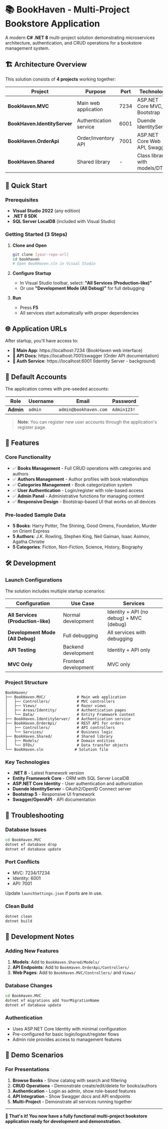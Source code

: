 # 📚 BookHaven - Multi-Project Bookstore Application

A modern **C# .NET 8** multi-project solution demonstrating microservices architecture, authentication, and CRUD operations for a bookstore management system.

## 🏗️ Architecture Overview

This solution consists of **4 projects** working together:

| Project                      | Purpose                | Port | Technology                     |
| ---------------------------- | ---------------------- | ---- | ------------------------------ |
| **BookHaven.MVC**            | Main web application   | 7234 | ASP.NET Core MVC, Bootstrap    |
| **BookHaven.IdentityServer** | Authentication service | 6001 | Duende IdentityServer          |
| **BookHaven.OrderApi**       | Order/inventory API    | 7001 | ASP.NET Core Web API, Swagger  |
| **BookHaven.Shared**         | Shared library         | -    | Class library with models/DTOs |

## 🚀 Quick Start

### Prerequisites

- **Visual Studio 2022** (any edition)
- **.NET 8 SDK**
- **SQL Server LocalDB** (included with Visual Studio)

### Getting Started (3 Steps)

1. **Clone and Open**

   ```bash
   git clone [your-repo-url]
   cd bookhaven
   # Open BookHaven.sln in Visual Studio
   ```

2. **Configure Startup**

   - In Visual Studio toolbar, select: **"All Services (Production-like)"**
   - Or use **"Development Mode (All Debug)"** for full debugging

3. **Run**
   - Press **F5**
   - All services start automatically with proper dependencies

## 🌐 Application URLs

After startup, you'll have access to:

- **📱 Main App**: https://localhost:7234 (BookHaven web interface)
- **🔧 API Docs**: https://localhost:7001/swagger (Order API documentation)
- **🔐 Auth Service**: https://localhost:6001 (Identity Server - background)

## 👤 Default Accounts

The application comes with pre-seeded accounts:

| Role      | Username | Email                 | Password    |
| --------- | -------- | --------------------- | ----------- |
| **Admin** | `admin`  | `admin@bookhaven.com` | `Admin123!` |

> **Note**: You can register new user accounts through the application's register page.

## 📖 Features

### Core Functionality

- ✅ **Books Management** - Full CRUD operations with categories and authors
- ✅ **Authors Management** - Author profiles with book relationships
- ✅ **Categories Management** - Book categorization system
- ✅ **User Authentication** - Login/register with role-based access
- ✅ **Admin Panel** - Administrative functions for managing content
- ✅ **Responsive Design** - Bootstrap-based UI that works on all devices

### Pre-loaded Sample Data

- **5 Books**: Harry Potter, The Shining, Good Omens, Foundation, Murder on Orient Express
- **5 Authors**: J.K. Rowling, Stephen King, Neil Gaiman, Isaac Asimov, Agatha Christie
- **5 Categories**: Fiction, Non-Fiction, Science, History, Biography

## 🛠️ Development

### Launch Configurations

The solution includes multiple startup scenarios:

| Configuration                      | Use Case             | Services                                |
| ---------------------------------- | -------------------- | --------------------------------------- |
| **All Services (Production-like)** | Normal development   | Identity + API (no debug) + MVC (debug) |
| **Development Mode (All Debug)**   | Full debugging       | All services with debugging             |
| **API Testing**                    | Backend development  | Identity + API only                     |
| **MVC Only**                       | Frontend development | MVC only                                |

### Project Structure

```
BookHaven/
├── BookHaven.MVC/              # Main web application
│   ├── Controllers/            # MVC controllers
│   ├── Views/                  # Razor views
│   ├── Areas/Identity/         # Authentication pages
│   └── Data/                   # Entity Framework context
├── BookHaven.IdentityServer/   # Authentication service
├── BookHaven.OrderApi/         # REST API for orders
│   ├── Controllers/            # API controllers
│   └── Services/               # Business logic
├── BookHaven.Shared/           # Shared library
│   ├── Models/                 # Domain entities
│   └── DTOs/                   # Data transfer objects
└── BookHaven.sln              # Solution file
```

### Key Technologies

- **.NET 8** - Latest framework version
- **Entity Framework Core** - ORM with SQL Server LocalDB
- **ASP.NET Core Identity** - User authentication and authorization
- **Duende IdentityServer** - OAuth2/OpenID Connect server
- **Bootstrap 5** - Responsive UI framework
- **Swagger/OpenAPI** - API documentation

## 🔧 Troubleshooting

### Database Issues

```bash
cd BookHaven.MVC
dotnet ef database drop
dotnet ef database update
```

### Port Conflicts

- MVC: 7234/17234
- Identity: 6001
- API: 7001

Update `launchSettings.json` if ports are in use.

### Clean Build

```bash
dotnet clean
dotnet build
```

## 📝 Development Notes

### Adding New Features

1. **Models**: Add to `BookHaven.Shared/Models/`
2. **API Endpoints**: Add to `BookHaven.OrderApi/Controllers/`
3. **Web Pages**: Add to `BookHaven.MVC/Controllers/` and `Views/`

### Database Changes

```bash
cd BookHaven.MVC
dotnet ef migrations add YourMigrationName
dotnet ef database update
```

### Authentication

- Uses ASP.NET Core Identity with minimal configuration
- Pre-configured for basic login/logout/register flows
- Admin role provides access to management features

## 🎯 Demo Scenarios

### For Presentations

1. **Browse Books** - Show catalog with search and filtering
2. **CRUD Operations** - Demonstrate create/edit/delete for books/authors
3. **Authentication** - Login as admin, show role-based features
4. **API Integration** - Show Swagger docs and API endpoints
5. **Multi-Project** - Demonstrate all services running together

---

**🎉 That's it! You now have a fully functional multi-project bookstore application ready for development and demonstration.**
